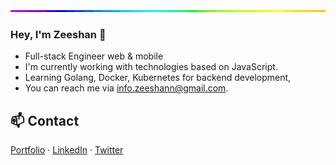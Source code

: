 
<img style="width:100%;height:3px;" src="./bar.gif" />

### Hey, I'm Zeeshan 👋

- Full-stack Engineer web & mobile
- I'm currently working with technologies based on JavaScript.
- Learning Golang, Docker, Kubernetes for backend development,
- You can reach me via info.zeeshann@gmail.com.

## 📫 Contact

[Portfolio](https://thezeeshann.github.io/) ·
[LinkedIn](https://www.linkedin.com/in/thezeeshannn) ·
[Twitter](https://twitter.com/thezeeshann)



